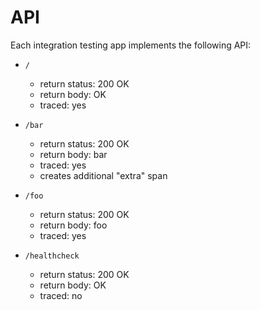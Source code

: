 # API

Each integration testing app implements the following API:

* `/`
  - return status: 200 OK
  - return body: OK
  - traced: yes

* `/bar`
  - return status: 200 OK
  - return body: bar
  - traced: yes
  - creates additional "extra" span

* `/foo`
  - return status: 200 OK
  - return body: foo
  - traced: yes

* `/healthcheck`
  - return status: 200 OK
  - return body: OK
  - traced: no
